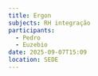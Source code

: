 ```yaml
---
title: Ergon
subjects: RH integração
participants:
  - Pedro
  - Euzebio
date: 2025-09-07T15:09
location: SEDE
---
```


